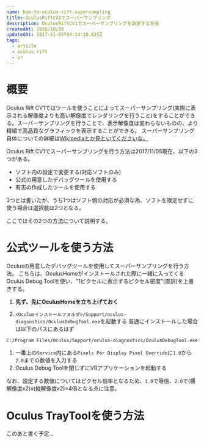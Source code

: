 ```yaml
---
name: how-to-oculus-rift-supersampling
title: OculusRiftCV1でスーパーサンプリング
description: OculusRiftCV1でスーパーサンプリングを設定する方法
createdAt: 2016/10/28
updatedAt: 2017-11-05T04:14:10.825Z
tags:
  - article
  - oculus rift
  - vr
---
```

# 概要

Oculus Rift CV1ではツールを使うことによってスーパーサンプリング(実際に表示される解像度よりも高い解像度でレンダリングを行うこと)をすることができる。スーパーサンプリングを行うことで、表示解像度は変わらないものの、より精細で高品質なグラフィックを表示することができる。
スーパーサンプリング自体についての詳細は[Wikipediaとか見といてくださいな。](https://ja.wikipedia.org/wiki/%E3%82%A2%E3%83%B3%E3%83%81%E3%82%A8%E3%82%A4%E3%83%AA%E3%82%A2%E3%82%B9#3DCG.E3.81.AB.E3.81.8A.E3.81.91.E3.82.8B.E3.82.A2.E3.83.B3.E3.83.81.E3.82.A8.E3.82.A4.E3.83.AA.E3.82.A2.E3.82.B7.E3.83.B3.E3.82.B0)

Oculus Rift CV1でスーパーサンプリングを行う方法は2017/11/05現在、以下の3つがある。

- ソフト内の設定で変更する(対応ソフトのみ)
- 公式の用意したデバッグツールを使用する
- 有志の作成したツールを使用する

3つとは書いたが、うち1つはソフト側の対応が必須な為、ソフトを限定せずに使う場合は選択肢は2つとなる。

ここではその2つの方法について説明する。

# 公式ツールを使う方法

Oculusの用意したデバッグツールを使用してスーパーサンプリングを行う方法。
こちらは、OculusHomeがインストールされた際に一緒に入ってくるOculus Debug Toolを使い、"1ピクセルに表示するピクセル密度"(直訳)を上書きする。

1. **先ず、先にOculusHomeを立ち上げておく**

1. `<Oculusインストールフォルダ>/Support/oculus-diagnostics/OculusDebugTool.exe`を起動する
   普通にインストールした場合は以下のパスにあるはず
  ```sh
  C:/Program Files/Oculus/Support/oculus-diagnostics/OculusDebugTool.exe
  ```

1. 一番上の`Service`内にある`Pixels Per Display Pixel Override`に`1.0`から`2.0`までの数値を入力する
1. Oculus Debug Toolを閉じずにVRアプリケーションを起動する

なお、設定する数値についてはピクセル倍率となるため、`1.0`で等倍、`2.0`で(横解像度x2)x(縦解像度x2)=4倍となる点に注意。

# Oculus TrayToolを使う方法

このあと書く予定...
